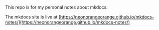 
This repo is for my personal notes about mkdocs.

The mkdocs site is live at [https://neonorangeorange.github.io/mkdocs-notes/](https://neonorangeorange.github.io/mkdocs-notes/)


